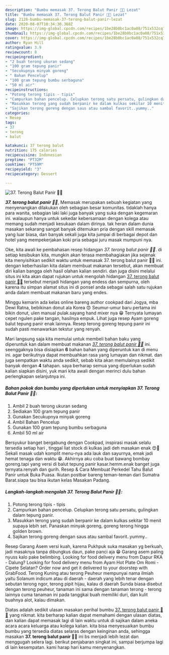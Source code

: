```yaml
---
description: "Bumbu memasak 37. Terong Balut Panir 🍆🍆 Lezat"
title: "Bumbu memasak 37. Terong Balut Panir 🍆🍆 Lezat"
slug: 2128-bumbu-memasak-37-terong-balut-panir-lezat
date: 2020-08-07T10:34:30.368Z
image: https://img-global.cpcdn.com/recipes/1be28b0bc1ac0a08/751x532cq70/37-terong-balut-panir-🍆🍆-foto-resep-utama.jpg
thumbnail: https://img-global.cpcdn.com/recipes/1be28b0bc1ac0a08/751x532cq70/37-terong-balut-panir-🍆🍆-foto-resep-utama.jpg
cover: https://img-global.cpcdn.com/recipes/1be28b0bc1ac0a08/751x532cq70/37-terong-balut-panir-🍆🍆-foto-resep-utama.jpg
author: Ryan Hill
ratingvalue: 3.9
reviewcount: 8
recipeingredient:
- "2 buah terong ukuran sedang"
- "100 gram tepung panir"
- "Secukupnya minyak goreng"
- " Bahan Pencelup"
- "100 gram tepung bumbu serbaguna"
- "50 ml air"
recipeinstructions:
- "Potong terong tipis - tipis"
- "Campurkan bahan pencelup. Celupkan terong satu persatu, gulingkan dalam tepung panir."
- "Masukkan terong yang sudah berpanir ke dalam kulkas sekitar 10 menit supaya lebih set. Panaskan minyak goreng, goreng terong hingga golden brown."
- "Sajikan terong goreng dengan saus atau sambal favorit..yummy.."
categories:
- Resep
tags:
- 37
- terong
- balut

katakunci: 37 terong balut 
nutrition: 175 calories
recipecuisine: Indonesian
preptime: "PT32M"
cooktime: "PT59M"
recipeyield: "3"
recipecategory: Dessert

---
```



![37. Terong Balut Panir 🍆🍆](https://img-global.cpcdn.com/recipes/1be28b0bc1ac0a08/751x532cq70/37-terong-balut-panir-🍆🍆-foto-resep-utama.jpg)

<b><i>37. terong balut panir 🍆🍆</i></b>, Memasak merupakan sebuah kegiatan yang menyenangkan dilakukan oleh sebagian besar komunitas. tidaklah hanya para wanita, sebagian laki laki juga banyak yang suka dengan kegemaran ini. walaupun hanya untuk sekedar kebersamaan dengan kolega atau memang sudah menjadi kesukaan dalam dirinya. tak heran dalam dunia masakan sekarang sangat banyak ditemukan pria dengan skill memasak yang luar biasa, dan banyak sekali juga kita jumpai di berbagai depot dan hotel yang mempekerjakan koki pria sebagai juru masak mumpuni nya.

Oke, kita awali ke pembahasan resep hidangan <i>37. terong balut panir 🍆🍆</i>. di setiap kesibukan kita, mungkin akan terasa membahagiakan jika sejenak kita menyisihkan sedikit waktu untuk memasak 37. terong balut panir 🍆🍆 ini. dengan keberhasilan kita dalam membuat makanan tersebut, akan membuat diri kalian bangga oleh hasil olahan kalian sendiri. dan juga disini melalui situs ini kita akan dapat rujukan untuk mengolah hidangan <u>37. terong balut panir 🍆🍆</u> tersebut menjadi hidangan yang endess dan sempurna, oleh karena itu simpan alamat situs ini di ponsel anda sebagai salah satu rujukan anda dalam membuat makanan baru yang endes.

Minggu kemarin ada kelas online bareng author cookpad dari Jogya, mba Dewi Ratna, bebikinan donut ala Korea 😍 Seumur-umur baru pertama ini bikin donut, ulen manual pulak.sayang hand mixer nya 😁 Ternyata lumayan cepet ngulen pake tangan, hasilnya empuk. Lihat juga resep Ayam goreng balut tepung panir enak lainnya. Resep terong goreng tepung panir ini sudah pasti menawarkan tekstur yang renyah.


Mari langsung saja kita memulai untuk membeli bahan baku yang diperuntuk kan dalam membuat makanan <u><i>37. terong balut panir 🍆🍆</i></u> ini. seenggaknya bisa disiapkan <b>6</b> bahan bahan yang diperuntuk kan di menu ini. agar berikutnya dapat membuahkan rasa yang lumayan dan nikmat. dan juga sempatkan waktu anda sedikit, sebab kita akan memulainya sedikit banyak dengan <b>4</b> tahapan. saya berharap semua yang diperlukan sudah kalian siapkan disini, yuk mari kita awali dengan merinci dulu bahan perlengkapan selanjutnya ini.

<!--inarticleads1-->

##### Bahan pokok dan bumbu yang diperlukan untuk menyiapkan 37. Terong Balut Panir 🍆🍆:

1. Ambil 2 buah terong ukuran sedang
1. Sediakan 100 gram tepung panir
1. Gunakan Secukupnya minyak goreng
1. Ambil  Bahan Pencelup
1. Gunakan 100 gram tepung bumbu serbaguna
1. Ambil 50 ml air


Bersyukur banget bergabung dengan Cookpad, inspirasi masak selalu tersedia setiap hari , tinggal liat stock di kulkas jadi deh masakan enak 😍🤤 Sekali masak udah komplit menu-nya ada lauk dan sayurnya, emak jadi hemat tenaga dan waktu 😁. Akhirnya aku coba buat bawang bombay goreng.tapi yang versi di balut tepung panir kasar.hemm.enak banget juga ternyata.renyah dan gurih. Resep &amp; Cara Membuat Perkedel Tahu Balut Panir untuk Buka Puasa. Ikutan postbar bareng teman-teman dari Sumatra Barat.siapa tau bisa ikutan kelas Masakan Padang. 

<!--inarticleads2-->

##### Langkah-langkah mengolah 37. Terong Balut Panir 🍆🍆:

1. Potong terong tipis - tipis
1. Campurkan bahan pencelup. Celupkan terong satu persatu, gulingkan dalam tepung panir.
1. Masukkan terong yang sudah berpanir ke dalam kulkas sekitar 10 menit supaya lebih set. Panaskan minyak goreng, goreng terong hingga golden brown.
1. Sajikan terong goreng dengan saus atau sambal favorit..yummy..


Resep Garang Asem versi kuah, karena Pukhpuk suka masakan yg berkuah, jadi masaknya tanpa dibungkus daun, pake panci aja 😁 Garang asem paling nyuss kalo pake belimbing. Looking for food delivery menu from Dapur RKA - Dalung? Looking for food delivery menu from Ayam Hot Plate Om Romi - Cipete Selatan? Order now and get it delivered to your doorstep with GrabFood. Terong Kuning atau terong Peuheur mempunyai nama ilmiah yaitu Solanum indicum atau di daerah - daerah yang lebih tenar dengan sebutan terong ngor, terong pipit hijau, kalau di daerah Sunda biasa disebut dengan terong peuheur, tanaman ini sama dengan tanaman terong - terong lainnya cuma tanaman ini pada tanggkai buah memiliki duri, dan kulit buahnya alot, kalau dimakan. 

Diatas adalah sedikit ulasan masakan perihal bumbu <u>37. terong balut panir 🍆🍆</u> yang nikmat. kita berharap kalian dapat memahami dengan ulasan diatas, dan kalian dapat memasak lagi di lain waktu untuk di sajikan dalam aneka acara acara keluarga atau kolega kalian. kita bisa menyesuaikan bumbu bumbu yang tersedia diatas selaras dengan keinginan anda, sehingga masakan <b>37. terong balut panir 🍆🍆</b> ini bs menjadi lebih lezat dan menggugah selera lagi. berikut penjabaran singkat ini, sampai berjumpa lagi di lain kesempatan. kami harap hari kamu menyenangkan.
